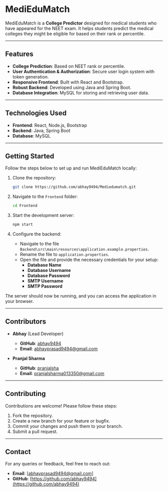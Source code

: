 # MediEduMatch

MediEduMatch is a **College Predictor** designed for medical students who have appeared for the NEET exam. It helps students predict the medical colleges they might be eligible for based on their rank or percentile.

---

## Features
- **College Prediction**: Based on NEET rank or percentile.
- **User Authentication & Authorization**: Secure user login system with token generation.
- **Responsive Frontend**: Built with React and Bootstrap.
- **Robust Backend**: Developed using Java and Spring Boot.
- **Database Integration**: MySQL for storing and retrieving user data.

---

## Technologies Used
- **Frontend**: React, Node.js, Bootstrap  
- **Backend**: Java, Spring Boot  
- **Database**: MySQL

---

## Getting Started

Follow the steps below to set up and run MediEduMatch locally:

1. Clone the repository:
   ```bash
   git clone https://github.com/abhay9494/Mediedumatch.git
   ```

2. Navigate to the `Frontend` folder:
   ```bash
   cd Frontend
   ```

3. Start the development server:
   ```bash
   npm start
   ```
   
4. Configure the backend:  
   - Navigate to the file `Backend\src\main\resources\application.example.properties`.  
   - Rename the file to `application.properties`.  
   - Open the file and provide the necessary credentials for your setup:  
     - **Database Name**  
     - **Database Username**  
     - **Database Password**  
     - **SMTP Username**  
     - **SMTP Password**  


The server should now be running, and you can access the application in your browser.

---

## Contributors
- **Abhay** (Lead Developer)  
  - **GitHub**: [abhay9494](https://github.com/abhay9494)  
  - **Email**: abhayprasad9494@gmail.com  

- **Pranjal Sharma**  
  - **GitHub**: [pranjalsha](https://github.com/pranjalsha)  
  - **Email**: pranjalsharma013350@gmail.com

---

## Contributing

Contributions are welcome! Please follow these steps:

1. Fork the repository.
2. Create a new branch for your feature or bugfix.
3. Commit your changes and push them to your branch.
4. Submit a pull request.

---

## Contact

For any queries or feedback, feel free to reach out:

- **Email**: [abhayprasad9494@gmail.com]  
- **GitHub**: [https://github.com/abhay9494](https://github.com/abhay9494)

